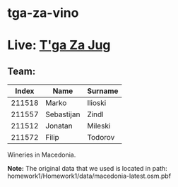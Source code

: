 
# tga-za-vino

# Live: [T'ga Za Jug](https://tga-za-jug.vercel.app/)

## Team:
| Index         | Name     | Surname    |
|--------------|-----------|------------|
|  211518      | Marko     | Ilioski	   |
| 211557       | Sebastijan| Zindl 	   |
|211512		   |Jonatan    |Mileski     |
|211572		   |	Filip	   |Todorov    |

Wineries in Macedonia. 

<b>Note:</b> The original data that we used is located in path: homework1/Homework1/data/macedonia-latest.osm.pbf
